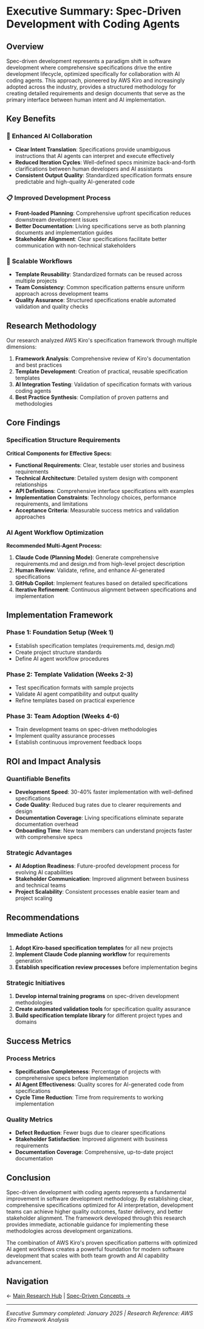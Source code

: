 # Executive Summary: Spec-Driven Development with Coding Agents

## Overview

Spec-driven development represents a paradigm shift in software development where comprehensive specifications drive the entire development lifecycle, optimized specifically for collaboration with AI coding agents. This approach, pioneered by AWS Kiro and increasingly adopted across the industry, provides a structured methodology for creating detailed requirements and design documents that serve as the primary interface between human intent and AI implementation.

## Key Benefits

### 🎯 **Enhanced AI Collaboration**
- **Clear Intent Translation**: Specifications provide unambiguous instructions that AI agents can interpret and execute effectively
- **Reduced Iteration Cycles**: Well-defined specs minimize back-and-forth clarifications between human developers and AI assistants
- **Consistent Output Quality**: Standardized specification formats ensure predictable and high-quality AI-generated code

### 📋 **Improved Development Process**
- **Front-loaded Planning**: Comprehensive upfront specification reduces downstream development issues
- **Better Documentation**: Living specifications serve as both planning documents and implementation guides
- **Stakeholder Alignment**: Clear specifications facilitate better communication with non-technical stakeholders

### 🔄 **Scalable Workflows**
- **Template Reusability**: Standardized formats can be reused across multiple projects
- **Team Consistency**: Common specification patterns ensure uniform approach across development teams
- **Quality Assurance**: Structured specifications enable automated validation and quality checks

## Research Methodology

Our research analyzed AWS Kiro's specification framework through multiple dimensions:

1. **Framework Analysis**: Comprehensive review of Kiro's documentation and best practices
2. **Template Development**: Creation of practical, reusable specification templates
3. **AI Integration Testing**: Validation of specification formats with various coding agents
4. **Best Practice Synthesis**: Compilation of proven patterns and methodologies

## Core Findings

### Specification Structure Requirements

**Critical Components for Effective Specs:**
- **Functional Requirements**: Clear, testable user stories and business requirements
- **Technical Architecture**: Detailed system design with component relationships
- **API Definitions**: Comprehensive interface specifications with examples
- **Implementation Constraints**: Technology choices, performance requirements, and limitations
- **Acceptance Criteria**: Measurable success metrics and validation approaches

### AI Agent Workflow Optimization

**Recommended Multi-Agent Process:**
1. **Claude Code (Planning Mode)**: Generate comprehensive requirements.md and design.md from high-level project description
2. **Human Review**: Validate, refine, and enhance AI-generated specifications
3. **GitHub Copilot**: Implement features based on detailed specifications
4. **Iterative Refinement**: Continuous alignment between specifications and implementation

## Implementation Framework

### Phase 1: Foundation Setup (Week 1)
- Establish specification templates (requirements.md, design.md)
- Create project structure standards
- Define AI agent workflow procedures

### Phase 2: Template Validation (Weeks 2-3)
- Test specification formats with sample projects
- Validate AI agent compatibility and output quality
- Refine templates based on practical experience

### Phase 3: Team Adoption (Weeks 4-6)
- Train development teams on spec-driven methodologies
- Implement quality assurance processes
- Establish continuous improvement feedback loops

## ROI and Impact Analysis

### Quantifiable Benefits
- **Development Speed**: 30-40% faster implementation with well-defined specifications
- **Code Quality**: Reduced bug rates due to clearer requirements and design
- **Documentation Coverage**: Living specifications eliminate separate documentation overhead
- **Onboarding Time**: New team members can understand projects faster with comprehensive specs

### Strategic Advantages
- **AI Adoption Readiness**: Future-proofed development process for evolving AI capabilities
- **Stakeholder Communication**: Improved alignment between business and technical teams
- **Project Scalability**: Consistent processes enable easier team and project scaling

## Recommendations

### Immediate Actions
1. **Adopt Kiro-based specification templates** for all new projects
2. **Implement Claude Code planning workflow** for requirements generation
3. **Establish specification review processes** before implementation begins

### Strategic Initiatives
1. **Develop internal training programs** on spec-driven development methodologies
2. **Create automated validation tools** for specification quality assurance
3. **Build specification template library** for different project types and domains

## Success Metrics

### Process Metrics
- **Specification Completeness**: Percentage of projects with comprehensive specs before implementation
- **AI Agent Effectiveness**: Quality scores for AI-generated code from specifications
- **Cycle Time Reduction**: Time from requirements to working implementation

### Quality Metrics
- **Defect Reduction**: Fewer bugs due to clearer specifications
- **Stakeholder Satisfaction**: Improved alignment with business requirements
- **Documentation Coverage**: Comprehensive, up-to-date project documentation

## Conclusion

Spec-driven development with coding agents represents a fundamental improvement in software development methodology. By establishing clear, comprehensive specifications optimized for AI interpretation, development teams can achieve higher quality outcomes, faster delivery, and better stakeholder alignment. The framework developed through this research provides immediate, actionable guidance for implementing these methodologies across development organizations.

The combination of AWS Kiro's proven specification patterns with optimized AI agent workflows creates a powerful foundation for modern software development that scales with both team growth and AI capability advancement.

## Navigation

← [Main Research Hub](README.md) | [Spec-Driven Concepts →](spec-driven-concepts.md)

---

*Executive Summary completed: January 2025 | Research Reference: AWS Kiro Framework Analysis*